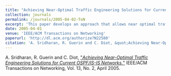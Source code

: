 ```yaml
---
title: "Achieving Near-Optimal Traffic Engineering Solutions for Current OSPF/IS-IS Networks"
collection: journals
permalink: /journals/2005-04-02-ToN
excerpt: 'This paper develops an approach that allows near optimal traffic engineering solutions under the current forwarding paradigm used in IP networks'
date: 2005-04-01
venue: 'IEEE/ACM Transactions on Networking'
paperurl: 'http://dl.acm.org/authorize?N22580'
citation: 'A. Sridharan, R. Guerin and C. Diot, &quot;Achieving Near-Optimal Traffic Engineering Solutions for Current OSPF/IS-IS Networks.&quot; IEEE/ACM Transactions on Networking, Vol. 13, No. 2, April 2005'  
---
```


A. Sridharan, R. Guerin and C. Diot, ["*Achieving Near-Optimal Traffic Engineering Solutions for Current OSPF/IS-IS Networks.*"](http://dl.acm.org/authorize?N22580) 
IEEE/ACM Transactions on Networking, Vol. 13, No. 2, April 2005.